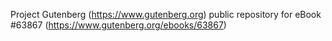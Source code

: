Project Gutenberg (https://www.gutenberg.org) public repository for eBook #63867 (https://www.gutenberg.org/ebooks/63867)
